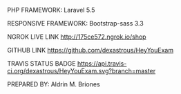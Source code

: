 PHP FRAMEWORK:
Laravel 5.5

RESPONSIVE FRAMEWORK:
Bootstrap-sass 3.3

NGROK LIVE LINK
http://175ce572.ngrok.io/shop

GITHUB LINK
https://github.com/dexastrous/HeyYouExam

TRAVIS STATUS BADGE
https://api.travis-ci.org/dexastrous/HeyYouExam.svg?branch=master

PREPARED BY:
Aldrin M. Briones